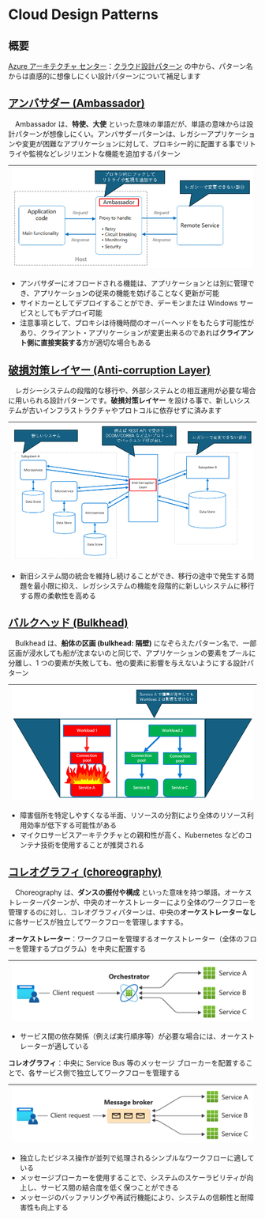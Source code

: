 # Cloud Design Patterns

## 概要
[Azure アーキテクチャ センター](https://learn.microsoft.com/ja-jp/azure/architecture/)：[クラウド設計パターン](https://learn.microsoft.com/ja-jp/azure/architecture/patterns/#catalog-of-patterns) の中から、パターン名からは直感的に想像しにくい設計パターンについて補足します

## [アンバサダー (Ambassador)](https://learn.microsoft.com/ja-jp/azure/architecture/patterns/ambassador)
　Ambassador は、**特使、大使** といった意味の単語だが、単語の意味からは設計パターンが想像しにくい。アンバサダーパターンは、レガシーアプリケーションや変更が困難なアプリケーションに対して、プロキシー的に配置する事でリトライや監視などレジリエントな機能を追加するパターン

|![Ambassador](images/ambassador.png)|
|-|

- アンバサダーにオフロードされる機能は、アプリケーションとは別に管理でき、アプリケーションの従来の機能を妨げることなく更新が可能
- サイドカーとしてデプロイすることができ、デーモンまたは Windows サービスとしてもデプロイ可能
- 注意事項として、プロキシは待機時間のオーバーヘッドをもたらす可能性があり、クライアント・アプリケーションが変更出来るのであれば**クライアント側に直接実装する**方が適切な場合もある

## [破損対策レイヤー (Anti-corruption Layer)](https://learn.microsoft.com/ja-jp/azure/architecture/patterns/anti-corruption-layer)
　レガシーシステムの段階的な移行や、外部システムとの相互運用が必要な場合に用いられる設計パターンです。**破損対策レイヤー** を設ける事で、新しいシステムが古いインフラストラクチャやプロトコルに依存せずに済みます

|![Anti-corruption Layer](images/anti-corruption-layer.png)|
|-|

- 新旧システム間の統合を維持し続けることができ、移行の途中で発生する問題を最小限に抑え、レガシシステムの機能を段階的に新しいシステムに移行する際の柔軟性を高める

## [バルクヘッド (Bulkhead)](https://learn.microsoft.com/ja-jp/azure/architecture/patterns/bulkhead)
　Bulkhead は、**船体の区画 (bulkhead: 隔壁)** になぞらえたパターン名で、一部区画が浸水しても船が沈まないのと同じで、アプリケーションの要素をプールに分離し、1 つの要素が失敗しても、他の要素に影響を与えないようにする設計パターン

|![Bulkhead](images/bulkhead.png)|
|-|

- 障害個所を特定しやすくなる半面、リソースの分割により全体のリソース利用効率が低下する可能性がある
- マイクロサービスアーキテクチャとの親和性が高く、Kubernetes などのコンテナ技術を使用することが推奨される

## [コレオグラフィ (choreography)](https://learn.microsoft.com/ja-jp/azure/architecture/patterns/choreography)
　Choreography は、**ダンスの振付や構成** といった意味を持つ単語。オーケストレーターパターンが、中央のオーケストレーターにより全体のワークフローを管理するのに対し、コレオグラフィパターンは、中央の**オーケストレーターなし**に各サービスが独立してワークフローを管理しますする。

**オーケストレーター**：ワークフローを管理するオーケストレーター（全体のフローを管理するプログラム）を中央に配置する

|<img src="images/orchestrator.png" width= "600px">|
|-|

- サービス間の依存関係（例えば実行順序等）が必要な場合には、オーケストレーターが適している

**コレオグラフィ**：中央に Service Bus 等のメッセージ ブローカーを配置することで、各サービス側で独立してワークフローを管理する

|<img src="images/choreography.png" width= "600px">|
|-|

- 独立したビジネス操作が並列で処理されるシンプルなワークフローに適している
- メッセージブローカーを使用することで、システムのスケーラビリティが向上し、サービス間の結合度を低く保つことができる
- メッセージのバッファリングや再試行機能により、システムの信頼性と耐障害性も向上する